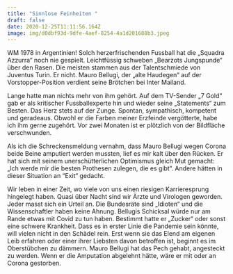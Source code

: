 ```yaml
---
title: "Sinnlose Feinheiten "
draft: false
date: 2020-12-25T11:11:56.164Z
image: img/d0dbf93d-9dfe-4aef-8254-4a1d201688b3.jpeg
---
```

WM 1978 in Argentinien! Solch herzerfrischenden Fussball hat die „Squadra Azzurra“ noch nie gespielt. Leichtfüssig schweben „Bearzots Jungspunde“ über den Rasen. Die meisten stammen aus der Talentschmiede von Juventus Turin. Er nicht. Mauro Bellugi, der „alte Haudegen“ auf der Vorstopper-Position  verdient seine Brötchen bei Inter Mailand. 

Lange hatte man nichts mehr von ihm gehört. Auf dem TV-Sender „7 Gold“ gab er als kritischer Fussballexperte hin und wieder seine „Statements“ zum Besten. Das Herz stets auf der Zunge. Spontan, sympathisch, kompetent und geradeaus. Obwohl er die Farben meiner Erzfeinde vergötterte, habe ich ihm gerne zugehört. Vor zwei Monaten ist er plötzlich von der Bildfläche verschwunden. 

Als ich die Schreckensmeldung vernahm, dass Mauro Bellugi wegen Corona beide Beine amputiert werden mussten, lief es mir kalt über den Rücken. Er hat sich mit seinem unerschütterlichen Optimismus gleich Mut gemacht: „Ich werde mir die besten Prothesen zulegen, die es gibt“. Andere hätten in dieser  Situation an “Exit“ gedacht.

Wir leben in einer Zeit, wo viele von uns einen riesigen Karrieresprung hingelegt haben. Quasi über Nacht sind wir Ärzte und Virologen geworden. Jeder masst sich ein Urteil an. Die Bundesräte sind „Idioten“ und die Wissenschaftler haben keine Ahnung. Bellugis Schicksal würde nur am Rande etwas mit Covid zu tun haben. Bestimmt hatte er „Zucker“ oder sonst eine schwere Krankheit. Dass es in erster Linie die Pandemie sein könnte, will vielen nicht in den Schädel rein. Erst wenn sie das Elend am eigenen Leib erfahren oder einer ihrer Liebsten davon betroffen ist, beginnt es im Oberstübchen zu dämmern. Mauro Bellugi hat das Pech gehabt, angesteckt zu werden. Wenn er die Amputation abgelehnt hätte, wäre er mit oder an Corona gestorben.